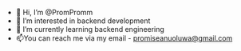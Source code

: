 - 👋 Hi, I’m @PromPromm
- 👀 I’m interested in backend development
- 🌱 I’m currently learning backend engineering
- 📫You can reach me via my email - promiseanuoluwa@gmail.com

<!---
PromPromm/PromPromm is a ✨ special ✨ repository because its `README.md` (this file) appears on your GitHub profile.
You can click the Preview link to take a look at your changes.
--->
